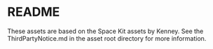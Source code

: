 # README

These assets are based on the Space Kit assets by Kenney. See the ThirdPartyNotice.md in the asset root directory for more information.
